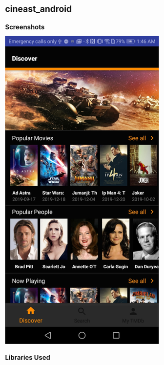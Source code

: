 # cineast_android



## Screenshots
![](screenshots/Screenshot_20200101-014642_1.jpg)


## Libraries Used
